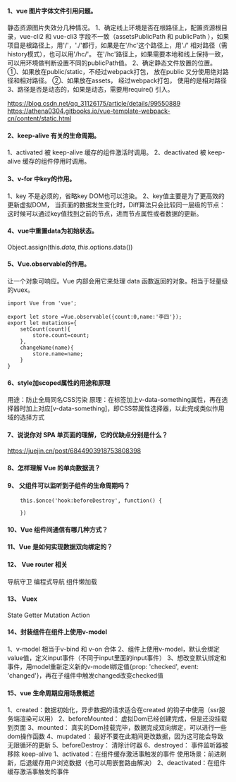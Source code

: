 #### 1、vue 图片字体文件引用问题。
静态资源图片失效分几种情况。
1、确定线上环境是否在根路径上，配置资源根目录，vue-cli2 和 vue-cli3 字段不一致（assetsPublicPath 和 publicPath ），如果项目是根路径上，用'/'，'./'都行，如果是在'/hc'这个路径上，用'./' 相对路径（需history模式），也可以用'/hc/'。 在'/hc'路径上，如果需要本地和线上保持一致，可以用环境做判断设置不同的publicPath值。
2、确定静态文件放置的位置。
①、如果放在public/static，不经过webpack打包， 放在public 又分使用绝对路径和相对路径。
②、如果放在assets， 经过webpack打包， 使用的是相对路径
3、路径是否是动态的，如果是动态，需要用require() 引入。

https://blog.csdn.net/qq_31126175/article/details/99550889
https://athena0304.gitbooks.io/vue-template-webpack-cn/content/static.html

#### 2、keep-alive 有关的生命周期。
1、activated  被 keep-alive 缓存的组件激活时调用。
2、deactivated 被 keep-alive 缓存的组件停用时调用。

#### 3、v-for 中key的作用。
1、key 不是必须的，省略key DOM也可以渲染。
2、key值主要是为了更高效的更新虚拟DOM， 当页面的数据发生变化时，Diff算法只会比较同一层级的节点：这时候可以通过key值找到之前的节点，进而节点属性或者数据的更新。

#### 4、vue中重置data为初始状态。
Object.assign(this.$data, this.$options.data())

#### 5、Vue.observable的作用。
让一个对象可响应。Vue 内部会用它来处理 data 函数返回的对象。相当于轻量级的vuex。
```
import Vue from 'vue';

export let store =Vue.observable({count:0,name:'李四'});
export let mutations={
    setCount(count){
        store.count=count;
    },
    changeName(name){
        store.name=name;
    }
}
```

#### 6、style加scoped属性的用途和原理
用途：防止全局同名CSS污染
原理：在标签加上v-data-something属性，再在选择器时加上对应[v-data-something]，即CSS带属性选择器，以此完成类似作用域的选择方式

#### 7、说说你对 SPA 单页面的理解，它的优缺点分别是什么？
https://juejin.cn/post/6844903918753808398

#### 8、怎样理解 Vue 的单向数据流？

#### 9、 父组件可以监听到子组件的生命周期吗？
```
    this.$once('hook:beforeDestroy', function() {

    })
```
#### 10、Vue 组件间通信有哪几种方式？

#### 11、Vue 是如何实现数据双向绑定的？

#### 12、 Vue router 相关
导航守卫
编程式导航
组件懒加载

#### 13、 Vuex
State
Getter
Mutation
Action

#### 14、封装组件在组件上使用v-model
1、v-model 相当于v-bind 和 v-on 合体
2、组件上使用v-model，默认会绑定value值，定义input事件（不同于input里面的input事件）
3、想改变默认绑定和事件，用model重新定义新的v-model绑定值{prop: 'checked', event: 'changed'}，再在子组件中触发changed改变checked值

#### 15、vue 生命周期应用场景概述
1、created：数据初始化，异步数据的请求适合在created 的钩子中使用（ssr服务端渲染可以用）
2、beforeMounted： 虚拟Dom已经创建完成，但是还没挂载到页面
3、mounted： 真实的Dom挂载完毕，数据完成双向绑定，可以进行一些dom操作函数
4、mupdated： 最好不要在此期间更改数据，因为这可能会导致无限循环的更新
5、beforeDestroy： 清除计时器
6、destroyed： 事件监听器被移除
keep-alive
1、activated：在组件缓存激活事触发的事件
使用场景：前进刷新，后退缓存用户浏览数据（也可以用嵌套路由解决）
2、deactivated：在组件缓存激活事触发的事件










